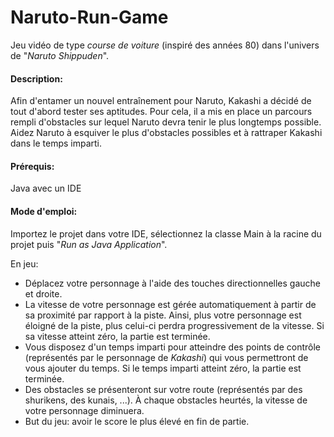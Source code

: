 # Naruto-Run-Game

Jeu vidéo de type *course de voiture* (inspiré des années 80) dans l'univers de "*Naruto Shippuden*".

#### Description:

Afin d'entamer un nouvel entraînement pour Naruto, Kakashi a décidé de tout d'abord tester ses aptitudes. Pour cela, il a mis en place un parcours rempli d'obstacles sur lequel Naruto devra tenir le plus longtemps possible.
Aidez Naruto à esquiver le plus d'obstacles possibles et à rattraper Kakashi dans le temps imparti.

#### Prérequis:

Java avec un IDE

#### Mode d'emploi:

Importez le projet dans votre IDE, sélectionnez la classe Main à la racine du projet puis "*Run as Java Application*".

En jeu:
- Déplacez votre personnage à l'aide des touches directionnelles gauche et droite.
- La vitesse de votre personnage est gérée automatiquement à partir de sa proximité par rapport à la piste. Ainsi, plus votre personnage est éloigné de la piste, plus celui-ci perdra progressivement de la vitesse. Si sa vitesse atteint zéro, la partie est terminée.
- Vous disposez d'un temps imparti pour atteindre des points de contrôle (représentés par le personnage de *Kakashi*) qui vous permettront de vous ajouter du temps. Si le temps imparti atteint zéro, la partie est terminée.
- Des obstacles se présenteront sur votre route (représentés par des shurikens, des kunais, ...). À chaque obstacles heurtés, la vitesse de votre personnage diminuera.
- But du jeu: avoir le score le plus élevé en fin de partie.
